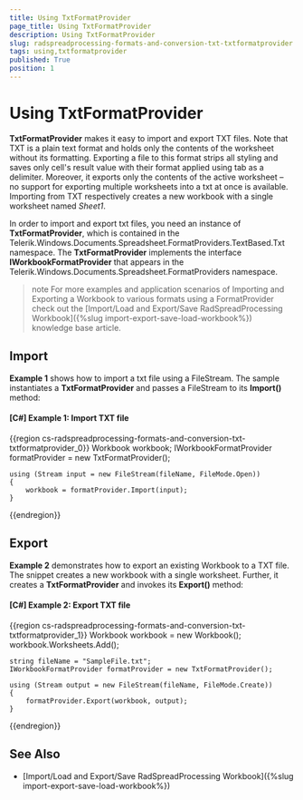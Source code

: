 ```yaml
---
title: Using TxtFormatProvider
page_title: Using TxtFormatProvider
description: Using TxtFormatProvider
slug: radspreadprocessing-formats-and-conversion-txt-txtformatprovider
tags: using,txtformatprovider
published: True
position: 1
---
```


# Using TxtFormatProvider



__TxtFormatProvider__ makes it easy to import and export TXT files. Note that TXT is a plain text format and holds only the contents of the worksheet without its formatting. Exporting a file to this format strips all styling and saves only cell's result value with their format applied using tab as a delimiter. Moreover, it exports only the contents of the active worksheet – no support for exporting multiple worksheets into a txt at once is available. Importing from TXT respectively creates a new workbook with a single worksheet named *Sheet1*.
      

In order to import and export txt files, you need an instance of __TxtFormatProvider__, which is contained in the Telerik.Windows.Documents.Spreadsheet.FormatProviders.TextBased.Txt namespace. The __TxtFormatProvider__ implements the interface __IWorkbookFormatProvider__ that appears in the Telerik.Windows.Documents.Spreadsheet.FormatProviders namespace.
      
>note For more examples and application scenarios of Importing and Exporting a Workbook to various formats using a FormatProvider check out the [Import/Load and Export/Save RadSpreadProcessing Workbook]({%slug import-export-save-load-workbook%}) knowledge base article.
  

## Import

__Example 1__ shows how to import a txt file using a FileStream. The sample instantiates a __TxtFormatProvider__ and passes a FileStream to its __Import()__ method:
        

#### __[C#] Example 1: Import TXT file__

{{region cs-radspreadprocessing-formats-and-conversion-txt-txtformatprovider_0}}
	Workbook workbook;
	IWorkbookFormatProvider formatProvider = new TxtFormatProvider();
	
	using (Stream input = new FileStream(fileName, FileMode.Open))
	{
	    workbook = formatProvider.Import(input);
	}
{{endregion}}



## Export

__Example 2__ demonstrates how to export an existing Workbook to a TXT file. The snippet creates a new workbook with a single worksheet. Further, it creates a __TxtFormatProvider__ and invokes its __Export()__ method:
        

#### __[C#] Example 2: Export TXT file__

{{region cs-radspreadprocessing-formats-and-conversion-txt-txtformatprovider_1}}
	Workbook workbook = new Workbook();
	workbook.Worksheets.Add();
	
	string fileName = "SampleFile.txt";
	IWorkbookFormatProvider formatProvider = new TxtFormatProvider();
	
	using (Stream output = new FileStream(fileName, FileMode.Create))
	{
	    formatProvider.Export(workbook, output);
	}
{{endregion}}

## See Also

* [Import/Load and Export/Save RadSpreadProcessing Workbook]({%slug import-export-save-load-workbook%})

